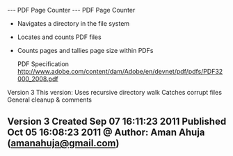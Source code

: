 --- PDF Page Counter ---
PDF Page Counter

 - Navigates a directory in the file system
 - Locates and counts PDF files
 - Counts pages and tallies page size within PDFs

    PDF Specification
    http://www.adobe.com/content/dam/Adobe/en/devnet/pdf/pdfs/PDF32000_2008.pdf

Version 3
This version:
    Uses recursive directory walk 
    Catches corrupt files
    General cleanup & comments

Version 3 Created         Sep 07 16:11:23 2011
Published     			  Oct 05 16:08:23 2011 
@ Author: Aman Ahuja (amanahuja@gmail.com)
----------
